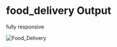 # food_delivery Output
fully responsive


![Food_Delivery](https://user-images.githubusercontent.com/99271821/211158159-69be878d-48cc-4906-91f2-c23904d94571.png)
